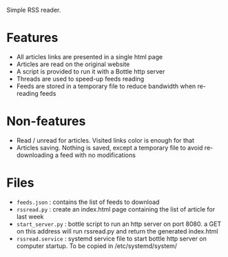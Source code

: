 
Simple RSS reader.

# Features #
* All articles links are presented in a single html page
* Articles are read on the original website
* A script is provided to run it with a Bottle http server
* Threads are used to speed-up feeds reading
* Feeds are stored in a temporary file to reduce bandwidth when re-reading feeds

# Non-features #
* Read / unread for articles. Visited links color is enough for that
* Articles saving. Nothing is saved, except a temporary file to avoid re-downloading a feed with no modifications

# Files #
* `feeds.json` : contains the list of feeds to download
* `rssread.py` : create an index.html page containing the list of article for last week
* `start_server.py` : bottle script to run an http server on port 8080. a GET on this address will run rssread.py and return the generated index.html
* `rssread.service` : systemd service file to start bottle http server on computer startup. To be copied in /etc/systemd/system/

